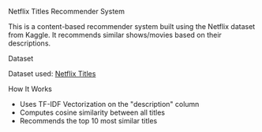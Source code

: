 Netflix Titles Recommender System

This is a content-based recommender system built using the Netflix dataset from Kaggle. It recommends similar shows/movies based on their descriptions.

 Dataset

Dataset used: [Netflix Titles](https://www.kaggle.com/datasets/shivamb/netflix-shows)

 How It Works

- Uses TF-IDF Vectorization on the "description" column
- Computes cosine similarity between all titles
- Recommends the top 10 most similar titles

